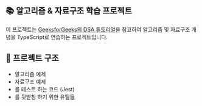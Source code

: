## 📚 알고리즘 & 자료구조 학습 프로젝트
이 프로젝트는 [GeeksforGeeks의 DSA 튜토리얼](https://www.geeksforgeeks.org/dsa-tutorial-learn-data-structures-and-algorithms/)을 참고하여 알고리즘 및 자료구조 개념을 TypeScript로 연습하는 프로젝트입니다.

## 🚀 프로젝트 구조
* 알고리즘 예제
* 자료구조 예제
* 를 테스트 하는 코드 (Jest)
* 를 뒷받침 하기 위한 유틸들
